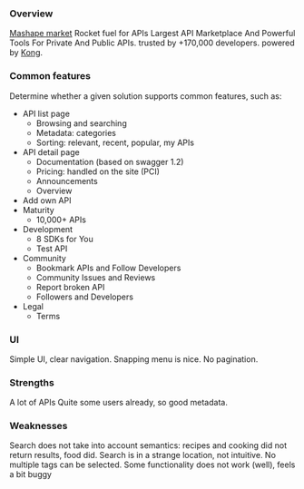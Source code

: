 ### Overview
[Mashape market](https://market.mashape.com/)
Rocket fuel for APIs
Largest API Marketplace And Powerful Tools For Private And Public APIs.
trusted by +170,000 developers. powered by [Kong](http://getkong.org/).

### Common features
Determine whether a given solution supports common features, such as:

- API list page
    - Browsing and searching
    - Metadata: categories
    - Sorting: relevant, recent, popular, my APIs
- API detail page
    - Documentation (based on swagger 1.2)
    - Pricing: handled on the site (PCI)
    - Announcements
    - Overview
- Add own API
- Maturity
    - 10,000+ APIs
- Development
    - 8 SDKs for You
    - Test API
- Community
    - Bookmark APIs and Follow Developers
    - Community Issues and Reviews
    - Report broken API
    - Followers and Developers
- Legal
    - Terms

### UI
Simple UI, clear navigation.
Snapping menu is nice.
No pagination.

### Strengths
A lot of APIs
Quite some users already, so good metadata.

### Weaknesses
Search does not take into account semantics: recipes and cooking did not return results, food did.
Search is in a strange location, not intuitive.
No multiple tags can be selected.
Some functionality does not work (well), feels a bit buggy
